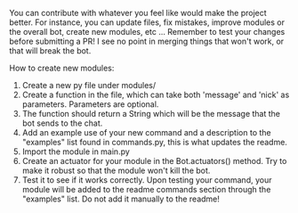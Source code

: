 You can contribute with whatever you feel like would make the project better.
For instance, you can update files, fix mistakes, improve modules or the overall bot, create new modules, etc ...
Remember to test your changes before submitting a PR! I see no point in merging things that won't work, or that will break the bot.

How to create new modules:
1. Create a new py file under modules/
2. Create a function in the file, which can take both 'message' and 'nick' as parameters. Parameters are optional.
3. The function should return a String which will be the message that the bot sends to the chat.
4. Add an example use of your new command and a description to the "examples" list found in commands.py, this is what updates the readme.  
5. Import the module in main.py
6. Create an actuator for your module in the Bot.actuators() method. Try to make it robust so that the module won't kill the bot.
7. Test it to see if it works correctly. Upon testing your command, your module will be added to the readme commands section through the "examples" list. Do not add it manually to the readme!
